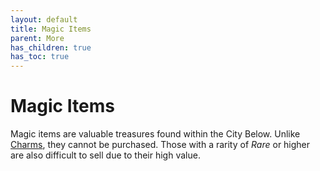 ```yaml
---
layout: default
title: Magic Items
parent: More
has_children: true
has_toc: true
---
```


# Magic Items

Magic items are valuable treasures found within the City Below. Unlike [Charms](../../gear/index), they cannot be purchased. Those with a rarity of _Rare_ or higher are also difficult to sell due to their high value. 


<!-- {: .mundane-item}
> **Ring of Evasion**
>
> *Wondrous item, rare, 1 lb.*
>
> This ring has 3 charges, and it regains 1d3 expended charges daily at dawn. When you fail a Dexterity saving throw while wearing it, you can use your reaction to expend 1 of its charges to succeed on that saving throw instead.

{: .mundane-item}
> **Cloak of Arachnida**
>
> *Wondrous item, uncommon, 1 lb.*
>
> This fine garment is made of black silk interwoven with faint silvery threads. While wearing it, you gain the following benefits: 
> * You have resistance to poison damage. 
> * You have a climbing speed equal to your walking speed. 
> * You can move up, down, and across vertical surfaces and upside down along ceilings, while leaving your hands free. 
> * You can’t be caught in webs of any sort and can move through webs as if they were difficult terrain. 
> * You can use an action to cast the web spell (save DC 13). The web created by the spell fills twice its normal area. Once used, this property of the cloak can’t be used again until the next dawn.


{: .mundane-item}
> **Dust of Disappearance**
>
> *Wondrous item, uncommon, 1 lb.*
>
> Found in a small packet, this powder resembles very fine sand. There is enough of it for one use. When you use an action to throw the dust into the air, you and each creature and object within 10 feet of you become invisible for 2d4 minutes. The duration is the same for all subjects, and the dust is consumed when its magic takes effect. If a creature affected by the dust attacks or casts a spell, the invisibility ends for that creature.

{: .mundane-item}
> **Immovable Rod**
>
> *Rod, uncommon, 1 lb.*
>
> This flat iron rod has a button on one end. You can use an action to press the button, which causes the rod to become magically fixed in place. Until you or another creature uses an action to push the button again, the rod doesn't move, even if it is defying gravity. The rod can hold up to 8,000 pounds of weight. More weight causes the rod to deactivate and fall. A creature can use an action to make a DC 30 Strength check, moving the fixed rod up to 10 feet on a success. -->
